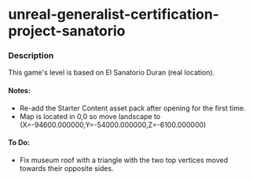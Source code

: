 # unreal-generalist-certification-project-sanatorio

### Description

This game's level is based on El Sanatorio Duran (real location).

#### Notes:

- Re-add the Starter Content asset pack after opening for the first time.
- Map is located in 0,0 so move landscape to (X=-94600.000000,Y=-54000.000000,Z=-6100.000000)

#### To Do:
- Fix museum roof with a triangle with the two top vertices moved towards their opposite sides.
